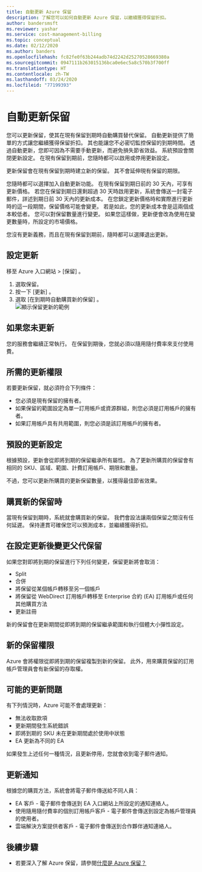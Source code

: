 ```yaml
---
title: 自動更新 Azure 保留
description: 了解您可以如何自動更新 Azure 保留，以繼續獲得保留折扣。
author: bandersmsft
ms.reviewer: yashar
ms.service: cost-management-billing
ms.topic: conceptual
ms.date: 02/12/2020
ms.author: banders
ms.openlocfilehash: fc82fe0f63b244adb74d2242d25270528669380a
ms.sourcegitcommit: 0947111b263015136bca0e6ec5a8c570b3f700ff
ms.translationtype: HT
ms.contentlocale: zh-TW
ms.lasthandoff: 03/24/2020
ms.locfileid: "77199393"
---
```

# <a name="automatically-renew-reservations"></a>自動更新保留

您可以更新保留，使其在現有保留到期時自動購買替代保留。 自動更新提供了簡單的方式讓您繼續獲得保留折扣。 其也能讓您不必密切監控保留的到期時間。 透過自動更新，您即可因為不需要手動更新，而避免損失節省效益。 系統預設會關閉更新設定。 在現有保留到期前，您隨時都可以啟用或停用更新設定。

更新保留會在現有保留到期時建立新的保留。 其不會延伸現有保留的期限。

您隨時都可以選擇加入自動更新功能。 在現有保留到期日前的 30 天內，可享有更新價格。 若您在保留到期日還剩超過 30 天時啟用更新，系統會傳送一封電子郵件，詳述到期日前 30 天內的更新成本。 在您鎖定更新價格時和實際進行更新時的這一段期間，保留價格可能會變更。 若是如此，您的更新成本會是這兩個成本較低者。 您可以對保留數量進行變更。 如果您這樣做，更新便會改為使用在變更數量時，所設定的市場價格。

您沒有更新義務，而且在現有保留到期前，隨時都可以選擇退出更新。

## <a name="set-up-renewal"></a>設定更新

移至 Azure 入口網站 > [保留]  。

1. 選取保留。
2. 按一下 [更新]  。
3. 選取 [在到期時自動購買新的保留]  。  
  ![顯示保留更新的範例](./media/reservation-renew/reservation-renewal.png)

## <a name="if-you-dont-renew"></a>如果您未更新

您的服務會繼續正常執行。 在保留到期後，您就必須以隨用隨付費率來支付使用費。

## <a name="required-renewal-permissions"></a>所需的更新權限

若要更新保留，就必須符合下列條件：

- 您必須是現有保留的擁有者。
- 如果保留的範圍設定為單一訂用帳戶或資源群組，則您必須是訂用帳戶的擁有者。
- 如果訂用帳戶具有共用範圍，則您必須是該訂用帳戶的擁有者。

## <a name="default-renewal-settings"></a>預設的更新設定

根據預設，更新會從即將到期的保留繼承所有屬性。 為了更新所購買的保留會有相同的 SKU、區域、範圍、計費訂用帳戶、期限和數量。

不過，您可以更新所購買的更新保留數量，以獲得最佳節省效果。

## <a name="when-the-new-reservation-is-purchased"></a>購買新的保留時

當現有保留到期時，系統就會購買新的保留。 我們會設法讓兩個保留之間沒有任何延遲。 保持連貫可確保您可以預測成本，並繼續獲得折扣。

## <a name="changing-parent-reservation-after-setting-renewal"></a>在設定更新後變更父代保留

如果您對即將到期的保留進行下列任何變更，保留更新將會取消：

- Split
- 合併
- 將保留從某個帳戶轉移至另一個帳戶
- 將保留從 WebDirect 訂用帳戶轉移至 Enterprise 合約 (EA) 訂用帳戶或任何其他購買方法
- 更新註冊

新的保留會在更新期間從即將到期的保留繼承範圍和執行個體大小彈性設定。

## <a name="new-reservation-permissions"></a>新的保留權限

Azure 會將權限從即將到期的保留複製到新的保留。 此外，用來購買保留的訂用帳戶管理員會有新保留的存取權。

## <a name="potential-renewal-problems"></a>可能的更新問題

有下列情況時，Azure 可能不會處理更新：

- 無法收取款項
- 更新期間發生系統錯誤
- 即將到期的 SKU 未在更新期間處於使用中狀態
- EA 更新為不同的 EA

如果發生上述任何一種情況，且更新停用，您就會收到電子郵件通知。

## <a name="renewal-notification"></a>更新通知

根據您的購買方法，系統會將電子郵件傳送給不同人員：

- EA 客戶 - 電子郵件會傳送到 EA 入口網站上所設定的通知連絡人。
- 使用隨用隨付費率的個別訂用帳戶客戶 - 電子郵件會傳送到設定為帳戶管理員的使用者。
- 雲端解決方案提供者客戶 - 電子郵件會傳送到合作夥伴通知連絡人。

## <a name="next-steps"></a>後續步驟
- 若要深入了解 Azure 保留，請參閱[什麼是 Azure 保留？](save-compute-costs-reservations.md)
